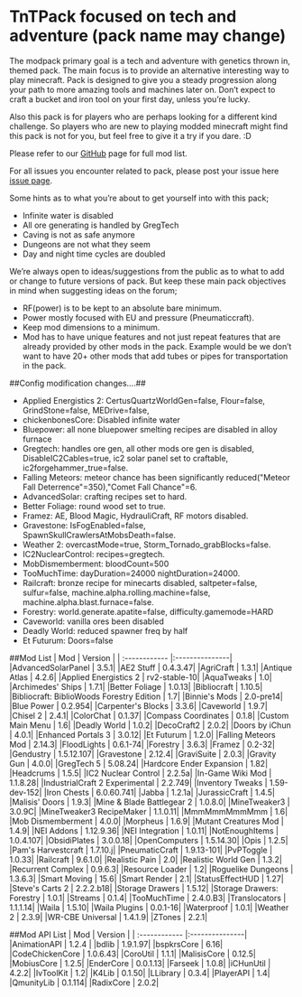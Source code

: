 # TnTPack focused on tech and adventure (pack name may change)

The modpack primary goal is a tech and adventure with genetics thrown in, themed pack. The main focus is to provide an alternative interesting way to play minecraft. Pack is designed to give you a steady progression along your path to more amazing tools and machines later on. Don’t expect to craft a bucket and iron tool on your first day, unless you’re lucky.

Also this pack is for players who are perhaps looking for a different kind challenge. So players who are new to playing modded minecraft might find this pack is not for you, but feel free to give it a try if you dare. :D

Please refer to our [GitHub](https://github.com/tntblockman/TnTpack-Modpack) page for full mod list.

For all issues you encounter related to pack, please post your issue here [issue page](https://github.com/tntblockman/TnTpack-Modpack/issues).

Some hints as to what you’re about to get yourself into with this pack;

* Infinite water is disabled 
* All ore generating is handled by GregTech
* Caving is not as safe anymore
* Dungeons are not what they seem
* Day and night time cycles are doubled

We’re always open to ideas/suggestions from the public as to what to add or change to future versions of pack.  But keep these main pack objectives in mind when suggesting ideas on the forum;

* RF(power) is to be kept to an absolute bare minimum.
* Power mostly focused with EU and pressure (Pneumaticcraft).
* Keep mod dimensions to a minimum.
* Mod has to have unique features and not just repeat features that are already provided by other mods in the pack.        Example would be we don’t want to have 20+ other mods that add tubes or pipes for transportation in the pack. 

##Config modification changes....##
* Applied Energistics 2: CertusQuartzWorldGen=false, Flour=false, GrindStone=false, MEDrive=false,
* chickenbonesCore:  Disabled infinite water
* Bluepower: all none bluepower smelting recipes are disabled in alloy furnace
* Gregtech: handles ore gen, all other mods ore gen is disabled, DisableIC2Cables=true, ic2 solar panel set to craftable, ic2forgehammer_true=false.
* Falling Meteors: meteor chance has been significantly reduced("Meteor Fall Deterrence"=350),"Comet Fall Chance"=6.
* AdvancedSolar: crafting recipes set to hard.
* Better Foliage: round wood set to true.
* Framez: AE, Blood Magic, HydrauliCraft, RF motors disabled.
* Gravestone: IsFogEnabled=false, SpawnSkullCrawlersAtMobsDeath=false.
* Weather 2: overcastMode=true, Storm_Tornado_grabBlocks=false.
* IC2NuclearControl: recipes=gregtech.
* MobDismemberment: bloodCount=500
* TooMuchTime: dayDuration=24000  nightDuration=24000.
* Railcraft: bronze recipe for minecarts disabled, saltpeter=false, sulfur=false, machine.alpha.rolling.machine=false, machine.alpha.blast.furnace=false.
* Forestry: world.generate.apatite=false, difficulty.gamemode=HARD
* Caveworld: vanilla ores been disabled
* Deadly World: reduced spawner freq by half
* Et Futurum: Doors=false

##Mod List
| Mod | Version |
| :------------ |:---------------|
|AdvancedSolarPanel	| 3.5.1|
|AE2 Stuff |	0.4.3.47|
|AgriCraft |	1.3.1|
|Antique Atlas |	4.2.6|
|Applied Energistics 2 |	rv2-stable-10|
|AquaTweaks |	1.0|
|Archimedes' Ships |	1.7.1|
|Better Foliage |	1.0.13|
|Bibliocraft |	1.10.5|
|Bibliocraft: BiblioWoods Forestry Edition |	1.7|
|Binnie's Mods |	2.0-pre14|
|Blue Power |	0.2.954|
|Carpenter's Blocks |	3.3.6|
|Caveworld |	1.9.7|
|Chisel 2	| 2.4.1|
|ColorChat |	0.1.37|
|Compass Coordinates |	0.1.8|
|Custom Main Menu |	1.6|
|Deadly World |	1.0.2|
|DecoCraft2 |	2.0.2|
|Doors by iChun |	4.0.1|
|Enhanced Portals 3 |	3.0.12|
|Et Futurum |	1.2.0|
|Falling Meteors Mod |	2.14.3|
|FloodLights |	0.6.1-74|
|Forestry	| 3.6.3|
|Framez	| 0.2-32|
|Gendustry	| 1.5.12.107|
|Gravestone	| 2.12.4|
|GraviSuite	| 2.0.3|
|Gravity Gun	| 4.0.0|
|GregTech	5 | 5.08.24|
|Hardcore Ender Expansion	| 1.82|
|Headcrums	| 1.5.5|
|IC2 Nuclear Control	| 2.2.5a|
|In-Game Wiki Mod	| 1.1.8.28|
|IndustrialCraft 2 Experimental	| 2.2.749|
|Inventory Tweaks	| 1.59-dev-152|
|Iron Chests	| 6.0.60.741|
|Jabba	| 1.2.1a|
|JurassicCraft	| 1.4.5|
|Malisis' Doors	| 1.9.3|
|Mine & Blade Battlegear 2	| 1.0.8.0|
|MineTweaker3	| 3.0.9C|
|MineTweaker3 RecipeMaker	| 1.1.0.11|
|MmmMmmMmmMmm	| 1.6|
|Mob Dismemberment	| 4.0.0|
|Morpheus	| 1.6.9|
|Mutant Creatures Mod	| 1.4.9|
|NEI Addons	| 1.12.9.36|
|NEI Integration	| 1.0.11|
|NotEnoughItems	| 1.0.4.107|
|ObsidiPlates	| 3.0.0.18|
|OpenComputers	| 1.5.14.30|
|Opis	| 1.2.5|
|Pam's Harvestcraft	| 1.7.10.j|
|PneumaticCraft	| 1.9.13-101|
|PvPToggle	| 1.0.33|
|Railcraft	| 9.6.1.0|
|Realistic Pain	| 2.0|
|Realistic World Gen	| 1.3.2|
|Recurrent Complex	| 0.9.6.3|
|Resource Loader	| 1.2|
|Roguelike Dungeons	| 1.3.6.3|
|Smart Moving	| 15.6|
|Smart Render	| 2.1|
|StatusEffectHUD	| 1.27|
|Steve's Carts 2	| 2.2.2.b18|
|Storage Drawers	| 1.5.12|
|Storage Drawers: Forestry	| 1.0.1|
|Streams	| 0.1.4|
|TooMuchTime	| 2.4.0.B3|
|Translocators	| 1.1.1.14|
|Waila	| 1.5.10|
|Waila Plugins	| 0.0.1-16|
|Waterproof	| 1.0.1|
|Weather 2	| 2.3.9|
|WR-CBE Universal	| 1.4.1.9|
|ZTones	| 2.2.1|

##Mod API List
| Mod | Version |
| :------------ |:---------------|	
|AnimationAPI	| 1.2.4 |
|bdlib	| 1.9.1.97|
|bspkrsCore	| 6.16|
|CodeChickenCore	| 1.0.6.43|
|CoroUtil	| 1.1.1|
|MalisisCore	| 0.12.5|
|MobiusCore	| 1.2.5|
|EnderCore	| 0.0.1.13|
|Farseek	| 1.0.8|
|iCHunUtil	| 4.2.2|
|IvToolKit	| 1.2|
|K4Lib	| 0.1.50|
|LLibrary	| 0.3.4|
|PlayerAPI	| 1.4|
|QmunityLib	| 0.1.114|
|RadixCore	| 2.0.2|
